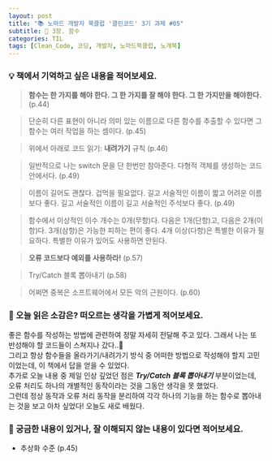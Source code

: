 ```yaml
---
layout: post
title: "📚 노마드 개발자 북클럽 '클린코드' 3기 과제 #05"
subtitle: 🔖 3장. 함수
categories: TIL
tags: [Clean_Code, 코딩, 개발자, 노마드북클럽, 노개북]
---
```


### 💡 책에서 기억하고 싶은 내용을 적어보세요.

> **함수는 한 가지를 해야 한다. 그 한 가지를 잘 해야 한다. 그 한 가지만을 해야한다.** (p.44)

> 단순히 다른 표현이 아니라 의미 있는 이름으로 다른 함수를 추출할 수 있다면 그 함수는 여러 작업을 하는 셈이다. (p.45)

> 위에서 아래로 코드 읽기: **내려가기** 규칙 (p.46)

> 일반적으로 나는 switch 문을 단 한번만 참아준다. 다형적 객체를 생성하는 코드 안에서다. (p.49)

> 이름이 길어도 괜찮다. 겁먹을 필요없다. 길고 서술적인 이름이 짧고 어려운 이름보다 좋다. 길고 서술적인 이름이 길고 서술적인 주석보다 좋다. (p.49)

> 함수에서 이상적인 이수 개수는 0개(무항)다. 다음은 1개(단항)고, 다음은 2개(이항)다. 3개(삼항)은 가능한 피하는 편이 좋다. 4개 이상(다항)은 특별한 이유가 필요하다. 특별한 이유가 있어도 사용하면 안된다.

> **오류 코드보다 예외를 사용하라!** (p.57)

> Try/Catch 블록 뽑아내기 (p.58)

> 어쩌면 중복은 소프트웨어에서 모든 악의 근원이다. (p.60)

### 💭 오늘 읽은 소감은? 떠오르는 생각을 가볍게 적어보세요.

좋은 함수를 작성하는 방법에 관련하여 정말 자세히 전달해 주고 있다. 그래서 나는 또 반성해야 할 코드들이 스쳐지나 갔다..🥲<br> 그리고 항상 함수들을 올라가기/내려가기 방식 중 어떠한 방법으로 작성해야 할지 고민이었는데, 이 책에서 답을 얻을 수 있었다.<br>
추가로 오늘 내용 중 제일 인상 깊었던 점은 **_Try/Catch 블록 뽑아내기_** 부분이었는데, 오류 처리도 하나의 개별적인 동작이라는 것을 그동안 생각을 못 했었다.<br>그런데 정상 동작과 오류 처리 동작을 분리하여 각각 하나의 기능을 하는 함수로 뽑아내는 것을 보고 아차 싶었다! 오늘도 새로 배웠다.

### 🤔 궁금한 내용이 있거나, 잘 이해되지 않는 내용이 있다면 적어보세요.

- 추상화 수준 (p.45)

